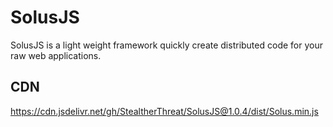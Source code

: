 # SolusJS

SolusJS is a light weight framework quickly create distributed code for your raw web applications.

## CDN

https://cdn.jsdelivr.net/gh/StealtherThreat/SolusJS@1.0.4/dist/Solus.min.js
